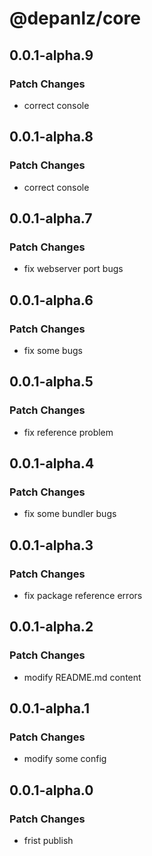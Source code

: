 # @depanlz/core

## 0.0.1-alpha.9

### Patch Changes

- correct console

## 0.0.1-alpha.8

### Patch Changes

- correct console

## 0.0.1-alpha.7

### Patch Changes

- fix webserver port bugs

## 0.0.1-alpha.6

### Patch Changes

- fix some bugs

## 0.0.1-alpha.5

### Patch Changes

- fix reference problem

## 0.0.1-alpha.4

### Patch Changes

- fix some bundler bugs

## 0.0.1-alpha.3

### Patch Changes

- fix package reference errors

## 0.0.1-alpha.2

### Patch Changes

- modify README.md content

## 0.0.1-alpha.1

### Patch Changes

- modify some config

## 0.0.1-alpha.0

### Patch Changes

- frist publish
